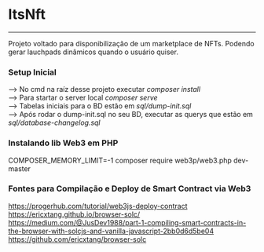 # ItsNft
------

Projeto voltado para disponibilização de um marketplace de NFTs. Podendo gerar lauchpads dinâmicos quando o usuário quiser.

### Setup Inicial
--> No cmd na raíz desse projeto executar *composer install*<br>
--> Para startar o server local *composer serve*<br>
--> Tabelas iniciais para o BD estão em *sql/dump-init.sql*<br>
--> Após rodar o dump-init.sql no seu BD, executar as querys que estão em *sql/database-changelog.sql*<br>

### Instalando lib Web3 em PHP

COMPOSER_MEMORY_LIMIT=-1 composer require web3p/web3.php dev-master

### Fontes para Compilação e Deploy de Smart Contract via Web3
https://progerhub.com/tutorial/web3js-deploy-contract <br>
https://ericxtang.github.io/browser-solc/ <br>
https://medium.com/@JusDev1988/part-1-compiling-smart-contracts-in-the-browser-with-solcjs-and-vanilla-javascript-2bb0d6d5be04 <br>
https://github.com/ericxtang/browser-solc <br>
